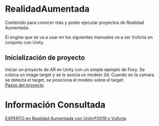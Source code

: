 # RealidadAumentada

Contenido para conocer más y poder ejecutar proyectos de Realidad Aumentada.

El engine que se va a usar en los siguientes manuales va a ser Vuforia en conjunto con Unity.

## Inicialización de proyecto

Iniciar un proyecto de AR en Unity con un simple ejemplo de Foxy. Se coloca un image target y se le asocia un modelo 3d. Cuando en la camara se detecta el target, se posiciona el modelo sobre el target. <br>
[Pasos del proyecto](AR1/ProyectoInicialFoxy.md)

# Información Consultada

[EXPERTO en Realidad Aumentada con Unity®2019 y Vuforia](https://www.udemy.com/course/introduccion-a-la-realidad-aumentada-unity-vuforia/)
